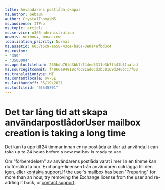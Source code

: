 ```yaml
---
title: Användarens postlåda skapas
ms.author: pebaum
author: CrystalThomasMS
ms.audience: ITPro
ms.topic: article
ms.service: o365-administration
ROBOTS: NOINDEX, NOFOLLOW
localization_priority: Normal
ms.assetid: 6037a6c9-a658-43ce-ba6a-8e0a4efbd3c4
ms.custom:
- "359"
- "3500004"
ms.openlocfilehash: 265bdb76fd3bb7e744ed5311e3b7f441b04aafad
ms.sourcegitcommit: f4866e94918c7b591ad0cd3b58169d340bcc7f00
ms.translationtype: MT
ms.contentlocale: sv-SE
ms.lasthandoff: 05/19/2021
ms.locfileid: "52545701"
---
```

# <a name="user-mailbox-creation-is-taking-a-long-time"></a><span data-ttu-id="4d353-102">Det tar lång tid att skapa användarpostlådor</span><span class="sxs-lookup"><span data-stu-id="4d353-102">User mailbox creation is taking a long time</span></span>

<span data-ttu-id="4d353-103">Det kan ta upp till 24 timmar innan en ny postlåda är klar att använda.</span><span class="sxs-lookup"><span data-stu-id="4d353-103">It can take up to 24 hours before a new mailbox is ready to use.</span></span>
  
<span data-ttu-id="4d353-104">Om "förberedelsen" av användarens postlåda varat i mer än en timme kan du försöka ta bort Exchange-licensen från användaren och lägga till den igen, eller [kontakta support.](https://go.microsoft.com/fwlink/p/?linkid=518322)</span><span class="sxs-lookup"><span data-stu-id="4d353-104">If the user's mailbox has been "Preparing" for more than an hour, try removing the Exchange license from the user and re-adding it back, or [contact support](https://go.microsoft.com/fwlink/p/?linkid=518322).</span></span>
